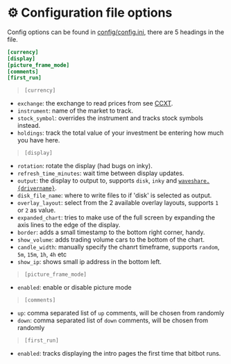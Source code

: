# ⚙️ Configuration file options
Config options can be found in [config/config.ini](config/config.ini), there are 5 headings in the file.

```ini
[currency]
[display]
[picture_frame_mode]
[comments]
[first_run]
```

> `[currency]`
 - `exchange`: the exchange to read prices from see [CCXT](https://github.com/ccxt/ccxt/wiki/Exchange-Markets).
 - `instrument`: name of the market to track.
 - `stock_symbol`: overrides the instrument and tracks stock symbols instead.
 - `holdings`: track the total value of your investment be entering how much you have here.
 
> `[display]`
 - `rotation`: rotate the display (had bugs on inky).
 - `refresh_time_minutes`: wait time between display updates.
 - `output`: the display to output to, supports `disk`, `inky` and [`waveshare.{drivername}`](https://github.com/waveshare/e-Paper/tree/master/RaspberryPi_JetsonNano/python/lib/waveshare_epd).
 - `disk_file_name`: where to write files to if 'disk' is selected as output.
 - `overlay_layout`: select from the 2 available overlay layouts, supports `1` or `2` as value.
 - `expanded_chart`: tries to make use of the full screen by expanding the axis lines to the edge of the display.
 - `border`: adds a small timestamp to the bottom right corner, handy.
 - `show_volume`: adds trading volume cars to the bottom of the chart.
 - `candle_width`: manually specify the chanrt timeframe, supports `random`, `5m`, `15m`, `1h`, `4h` etc
 - `show_ip`: shows small ip address in the bottom left.
 
> `[picture_frame_mode]`
 - `enabled`: enable or disable picture mode 

> `[comments]`
 - `up`: comma separated list of `up` comments, will be chosen from randomly
 - `down`: comma separated list of `down` comments, will be chosen from randomly

> `[first_run]`
 - `enabled`: tracks displaying the intro pages the first time that bitbot runs.